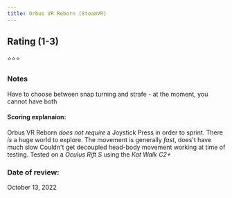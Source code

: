 ```yaml
---
title: Orbus VR Reborn (SteamVR)
---
```


## Rating (1-3) 
⭐⭐⭐

### Notes
Have to choose between snap turning and strafe - at the moment, you cannot have both

#### Scoring explanaion:
Orbus VR Reborn *does not require* a Joystick Press in order to sprint.
There *is* a huge world to explore.
The movement is generally *fast*, does't have much slow
Couldn't get decoupled head-body movement working at time of testing. 
Tested on a *Oculus Rift S* using the *Kat Walk C2+*

### Date of review:
October 13, 2022
<div id=hyvor-talk-view></div>
<script type=text/javascript>
    var HYVOR_TALK_WEBSITE = 7943;
    var HYVOR_TALK_CONFIG = {
        url: false,
        id: false
    };
</script>
<script async type=text/javascript src=//talk.hyvor.com/web-api/embed.js></script>
